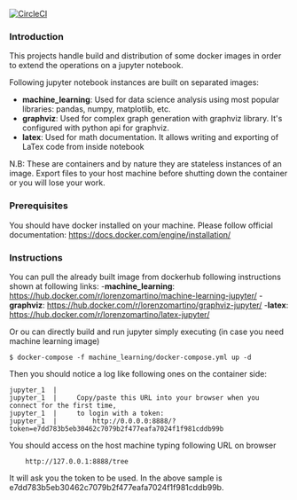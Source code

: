 [![CircleCI](https://circleci.com/gh/lorenzomartino86/machine-learning-container.svg?style=shield&circle-token=:circle-token)](https://circleci.com/gh/lorenzomartino86/machine-learning-container)

### Introduction
This projects handle build and distribution of some docker images in order to extend the operations on a jupyter notebook.

Following jupyter notebook instances are built on separated images:
- **machine_learning**: Used for data science analysis using most popular libraries: pandas, numpy, matplotlib, etc.
- **graphviz**: Used for complex graph generation with graphviz library. It's configured with python api for graphviz.
- **latex**: Used for math documentation. It allows writing and exporting of LaTex code from inside notebook

N.B: These are containers and by nature they are stateless instances of an image. Export files to your host machine before shutting down the container or you will lose your work.

### Prerequisites
You should have docker installed on your machine. Please follow official documentation: https://docs.docker.com/engine/installation/

### Instructions
You can pull the already built image from dockerhub following instructions shown at following links:
-**machine_learning**: https://hub.docker.com/r/lorenzomartino/machine-learning-jupyter/
-**graphviz**: https://hub.docker.com/r/lorenzomartino/graphviz-jupyter/
-**latex**: https://hub.docker.com/r/lorenzomartino/latex-jupyter/

Or ou can directly build and run jupyter simply executing (in case you need machine learning image)
```
$ docker-compose -f machine_learning/docker-compose.yml up -d 
```

Then you should notice a log like following ones on the container side:
```
jupyter_1  |     
jupyter_1  |     Copy/paste this URL into your browser when you connect for the first time,
jupyter_1  |     to login with a token:
jupyter_1  |         http://0.0.0.0:8888/?token=e7dd783b5eb30462c7079b2f477eafa7024f1f981cddb99b
```

You should access on the host machine typing following URL on browser
```
    http://127.0.0.1:8888/tree
```

It will ask you the token to be used. In the above sample is e7dd783b5eb30462c7079b2f477eafa7024f1f981cddb99b.

